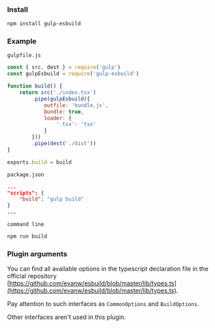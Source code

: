 ### Install
```bash
npm install gulp-esbuild
```

### Example

`gulpfile.js`
```js
const { src, dest } = require('gulp')
const gulpEsbuild = require('gulp-esbuild')

function build() {
    return src('./index.tsx')
        .pipe(gulpEsbuild({
            outfile: 'bundle.js',
            bundle: true,
            loader: {
                '.tsx': 'tsx'
            }
        }))
        .pipe(dest('./dist'))
}

exports.build = build
```
`package.json`
```json
...
"scripts": {
    "build": "gulp build"
}
...
```
`command line`
```bash
npm run build
```

### Plugin arguments

You can find all available options in the typescript declaration file in the official repository [https://github.com/evanw/esbuild/blob/master/lib/types.ts](https://github.com/evanw/esbuild/blob/master/lib/types.ts).

Pay attention to such interfaces as `CommonOptions` and `BuildOptions`.

Other interfaces aren't used in this plugin.
